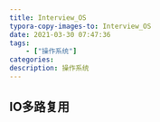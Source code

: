 ```yaml
---
title: Interview_OS
typora-copy-images-to: Interview_OS
date: 2021-03-30 07:47:36
tags:
    - ["操作系统"]
categories:
description: 操作系统
---
```


## IO多路复用